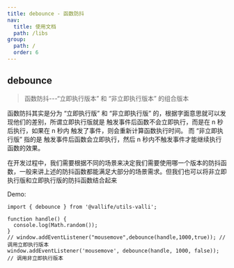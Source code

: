```yaml
---
title: debounce - 函数防抖
nav:
  title: 使用文档
  path: /libs
group:
  path: /
  order: 6
---
```


## debounce

> 函数防抖---“立即执行版本” 和 “非立即执行版本” 的组合版本

函数防抖其实是分为 “立即执行版” 和 “非立即执行版” 的，根据字面意思就可以发现他们的差别，所谓立即执行版就是 触发事件后函数不会立即执行，而是在 n 秒后执行，如果在 n 秒内
触发了事件，则会重新计算函数执行时间。 而 “非立即执行版” 指的是 触发事件后函数会立即执行，然后 n 秒内不触发事件才能继续执行函数的效果。

在开发过程中，我们需要根据不同的场景来决定我们需要使用哪一个版本的防抖函数，一般来讲上述的防抖函数都能满足大部分的场景需求。但我们也可以将非立即执行版和立即执行版的防抖函数结合起来

Demo:

```tsx | pure
import { debounce } from '@vallife/utils-valli';

function handle() {
  console.log(Math.random());
}
// window.addEventListener("mousemove",debounce(handle,1000,true)); // 调用立即执行版本
window.addEventListener('mousemove', debounce(handle, 1000, false)); // 调用非立即执行版本
```
